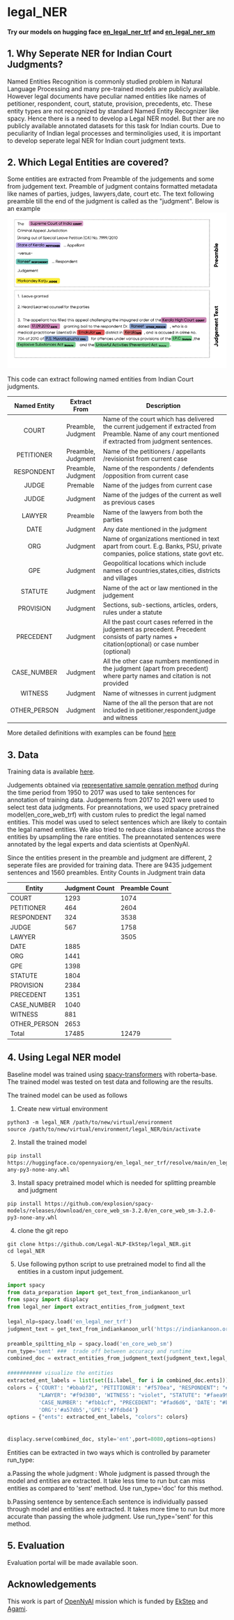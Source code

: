 # legal_NER
#### Try our models on hugging face [en_legal_ner_trf](https://huggingface.co/opennyaiorg/en_legal_ner_trf) and [en_legal_ner_sm](https://huggingface.co/opennyaiorg/en_legal_ner_sm)
## 1. Why Seperate NER for Indian Court Judgments?
Named Entities Recognition is commonly studied problem in Natural Language Processing and many pre-trained models are publicly available. However legal documents have peculiar named entities like names of petitioner, respondent, court, statute, provision, precedents,  etc. These entity types are not recognized by standard Named Entity Recognizer like spacy. Hence there is a need to develop a Legal NER model. But ther are no publicly available annotated datasets for this task for Indian courts. Due to peculiarity of Indian legal processes and terminoligies used, it is important to develop seperate legal NER for Indian court judgment texts.

## 2. Which Legal Entities are covered?
Some entities are extracted from Preamble of the judgements and some from judgement text. Preamble of judgment contains formatted metadata like names of parties, judges, lawyers,date, court etc. The text following preamble till the end of the judgment is called as the "judgment".
Below is an example ![Example NER output](NER_example.png)

This code can extract following named entities from Indian Court judgments.
<center>
 
| Named Entity             |    Extract From    | Description                                                                                                                                               |
|:---------------:|:------------------:|-----------------------------------------------------------------------------------------------------------------------------------------------------------|
| COURT          | Preamble, Judgment | Name of the court which has delivered the current judgement if extracted from Preamble. Name of any court mentioned if extracted from judgment sentences. |
| PETITIONER  | Preamble, Judgment | Name of the petitioners / appellants /revisionist  from current case                                                                                      |
| RESPONDENT | Preamble, Judgment | Name of the respondents / defendents /opposition from current case                                                                                        |
| JUDGE |      Premable      | Name of the judges from current case                                                                                                                      |
| JUDGE |      Judgment      | Name of the judges of the current as well as previous cases                                                                                               |
| LAWYER |      Preamble      | Name of the lawyers from both the parties                                                                                                                 |
| DATE |      Judgment      | Any date mentioned in the judgment                                                                                                                        |
| ORG |      Judgment      | Name of organizations mentioned in text apart from court. E.g. Banks, PSU, private companies, police stations, state govt etc.                            |
| GPE |      Judgment      | Geopolitical locations which include names of countries,states,cities, districts and villages                                                             | 
| STATUTE |      Judgment      | Name of the act or law mentioned in the judgement                                                                                                         |
| PROVISION |      Judgment      | Sections, sub-sections, articles, orders, rules under a statute                                                                                           |
| PRECEDENT |      Judgment      | All the past court cases referred in the judgement as precedent. Precedent consists of party names + citation(optional) or case number (optional)         |
| CASE\_NUMBER |      Judgment      | All the other case numbers mentioned in the judgment (apart from precedent) where party names and citation is not provided                                |
| WITNESS    |      Judgment      | Name of witnesses in current judgment                                                                                                                     |
| OTHER_PERSON    |      Judgment      | Name of the all the person that are not included in petitioner,respondent,judge and witness                                                               |     
 
</center>

More detailed definitions with examples can be found [here](https://docs.google.com/presentation/d/e/2PACX-1vSpWE_Qk9X_wBh7xJWPyYcWcME3ZBh_HmqeZOx58oMLyJSi0Tn0-JMWKI-HsQIRuUTbQHPql6MlU7OS/pub?start=false&loop=false&delayms=3000)
## 3. Data
Training data is available [here](https://storage.googleapis.com/indianlegalbert/OPEN_SOURCED_FILES/NER/NER_TRAIN.zip).

Judgements obtained via [representative sample genration method](https://github.com/Legal-NLP-EkStep/legal_NER/tree/main/representative_judgments_sample) during the time period from 1950 to 2017 was used to take sentences for annotation of training data. Judgements from 2017 to 2021 were used to select test data judgments. For preannotations, we used spacy pretrained model(en_core_web_trf) with custom rules to predict the legal named entities. This model was used to select sentences which are likely to contain the legal named entities. We also tried to reduce class imbalance across the entities by upsampling the rare entities. The preannotated sentences were annotated by the legal experts and data scientists at OpenNyAI. 

Since the entities present in the preamble and judgment are different, 2 seperate files are provided for training data. There are 9435 judgement sentences and 1560 preambles. 
Entity Counts in Judgment train data

| Entity                                          | Judgment Count | Preamble Count |
|-------------------------------------------------------|----------------|----------------|
| COURT                                                 | 1293           | 1074           |
| PETITIONER                                            | 464            | 2604           |
| RESPONDENT                                            | 324            | 3538           |
| JUDGE                                                 | 567            | 1758           |
| LAWYER                                                |                | 3505           |
| DATE                                                  | 1885           |                |
| ORG                                                   | 1441           |                |
| GPE                                                   | 1398           |                |
| STATUTE                                               | 1804           |                |
| PROVISION                                             | 2384           |                |
| PRECEDENT                                             | 1351           |                |
| CASE\_NUMBER                                          | 1040           |                |
| WITNESS                                               | 881            |                |
| OTHER\_PERSON                                         | 2653           |                |
| Total                                          | 17485          | 12479          |


## 4. Using Legal NER model
Baseline model was trained using [spacy-transformers](https://spacy.io/usage/training) with roberta-base. The trained model was tested on test data and following are the results.

The trained model can be used as follows
1. Create new virtual environment
```shell
python3 -m legal_NER /path/to/new/virtual/environment
source /path/to/new/virtual/environment/legal_NER/bin/activate
```
2. Install the trained model

```shell
pip install https://huggingface.co/opennyaiorg/en_legal_ner_trf/resolve/main/en_legal_ner_trf-any-py3-none-any.whl
 ```

3. Install spacy pretrained model which is needed for splitting preamble and judgment

```shell
pip install https://github.com/explosion/spacy-models/releases/download/en_core_web_sm-3.2.0/en_core_web_sm-3.2.0-py3-none-any.whl
 ```
4. clone the git repo
```shell
git clone https://github.com/Legal-NLP-EkStep/legal_NER.git
cd legal_NER
```
5. Use following python script to  use pretrained model to find all the entities in a custom input judgement.

```python 
import spacy
from data_preparation import get_text_from_indiankanoon_url
from spacy import displacy
from legal_ner import extract_entities_from_judgment_text

legal_nlp=spacy.load('en_legal_ner_trf')
judgment_text = get_text_from_indiankanoon_url('https://indiankanoon.org/doc/542273/')

preamble_spiltting_nlp = spacy.load('en_core_web_sm')
run_type='sent' ###  trade off between accuracy and runtime
combined_doc = extract_entities_from_judgment_text(judgment_text,legal_nlp,preamble_spiltting_nlp,run_type)

########### visualize the entities
extracted_ent_labels = list(set([i.label_ for i in combined_doc.ents]))
colors = {'COURT': "#bbabf2", 'PETITIONER': "#f570ea", "RESPONDENT": "#cdee81", 'JUDGE': "#fdd8a5",
          "LAWYER": "#f9d380", 'WITNESS': "violet", "STATUTE": "#faea99", "PROVISION": "yellow",
          'CASE_NUMBER': "#fbb1cf", "PRECEDENT": "#fad6d6", 'DATE': "#b1ecf7", 'OTHER_PERSON': "#b0f6a2",
          'ORG':'#a57db5','GPE':'#7fdbd4'}
options = {"ents": extracted_ent_labels, "colors": colors}


displacy.serve(combined_doc, style='ent',port=8080,options=options)
```
Entities can be extracted in two ways which is controlled by parameter run_type:

a.Passing the whole judgment : Whole judgment is passed through the model and entities are extracted.
It take less time to run but can miss entities as compared to 'sent' method. Use run_type='doc' for this method.

b.Passing sentence by sentence:Each sentence is individually passed through model and entities are extracted.
It takes more time to run but more accurate than passing the whole judgment. Use run_type='sent' for this method.


## 5. Evaluation
Evaluation portal will be made available soon.

## Acknowledgements
This work is part of [OpenNyAI](https://opennyai.org/) mission which is funded by [EkStep](https://ekstep.org/) and [Agami](https://agami.in/). 
